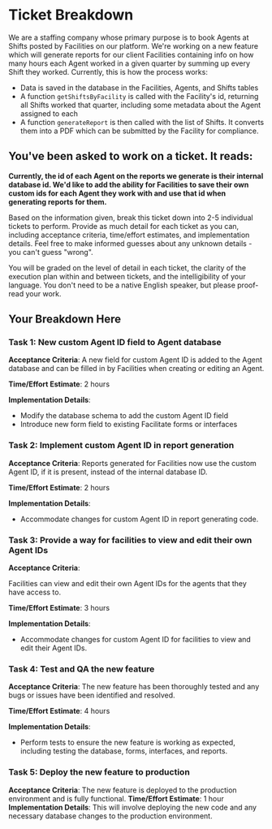 # Ticket Breakdown
We are a staffing company whose primary purpose is to book Agents at Shifts posted by Facilities on our platform. We're working on a new feature which will generate reports for our client Facilities containing info on how many hours each Agent worked in a given quarter by summing up every Shift they worked. Currently, this is how the process works:

- Data is saved in the database in the Facilities, Agents, and Shifts tables
- A function `getShiftsByFacility` is called with the Facility's id, returning all Shifts worked that quarter, including some metadata about the Agent assigned to each
- A function `generateReport` is then called with the list of Shifts. It converts them into a PDF which can be submitted by the Facility for compliance.

## You've been asked to work on a ticket. It reads:

**Currently, the id of each Agent on the reports we generate is their internal database id. We'd like to add the ability for Facilities to save their own custom ids for each Agent they work with and use that id when generating reports for them.**


Based on the information given, break this ticket down into 2-5 individual tickets to perform. Provide as much detail for each ticket as you can, including acceptance criteria, time/effort estimates, and implementation details. Feel free to make informed guesses about any unknown details - you can't guess "wrong".


You will be graded on the level of detail in each ticket, the clarity of the execution plan within and between tickets, and the intelligibility of your language. You don't need to be a native English speaker, but please proof-read your work.

## Your Breakdown Here

### Task 1: New custom Agent ID field to Agent database

**Acceptance Criteria**: 
A new field for custom Agent ID is added to the Agent database and can be filled in by Facilities when creating or editing an Agent.

**Time/Effort Estimate**: 2 hours

**Implementation Details**: 
- Modify the database schema to add the custom Agent ID field
- Introduce new form field to existing Facilitate forms or interfaces 

### Task 2: Implement custom Agent ID in report generation

**Acceptance Criteria**: 
Reports generated for Facilities now use the custom Agent ID, if it is present, instead of the internal database ID.

**Time/Effort Estimate**: 2 hours

**Implementation Details**: 
- Accommodate changes for custom Agent ID in report generating code.


### Task 3: Provide a way for facilities to view and edit their own Agent IDs

**Acceptance Criteria**: 

Facilities can view and edit their own Agent IDs for the agents that they have access to.

**Time/Effort Estimate**: 3 hours

**Implementation Details**: 
- Accommodate changes for custom Agent ID  for facilities to view and edit their Agent IDs.

### Task 4: Test and QA the new feature

**Acceptance Criteria**: 
The new feature has been thoroughly tested and any bugs or issues have been identified and resolved.

**Time/Effort Estimate**: 4 hours

**Implementation Details**: 

- Perform tests to ensure the new feature is working as expected, including testing the database, forms, interfaces, and reports.

### Task 5: Deploy the new feature to production

**Acceptance Criteria**: The new feature is deployed to the production environment and is fully functional.
**Time/Effort Estimate**: 1 hour
**Implementation Details**: This will involve deploying the new code and any necessary database changes to the production environment.